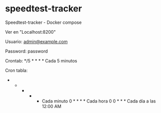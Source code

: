 # speedtest-tracker
Speedtest-tracker - Docker compose

Ver en "Localhost:8200"

Usuario: admin@example.com

Password: password

Crontab:
*/5 * * * *
Cada 5 minutos

Cron tabla:
* * * * *	Cada minuto
0 * * * *	Cada hora
0 0 * * *	Cada día a las 12:00 AM

